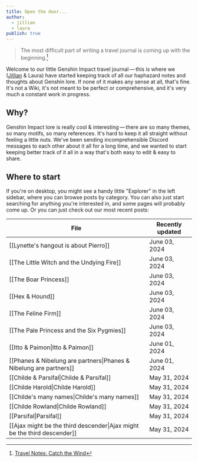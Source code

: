 ```yaml
---
title: Open the door...
author:
  - jillian
  - laura
publish: true
---
```


> The most difficult part of writing a travel journal is coming up with the beginning.[^1]

Welcome to our little Genshin Impact travel journal — this is where we ([Jillian](https://ooolong.netlify.app/) & Laura) have started keeping track of all our haphazard notes and thoughts about Genshin lore. If none of it makes any sense at all, that's fine. It's not a Wiki, it's not meant to be perfect or comprehensive, and it's very much a constant work in progress.
## Why?

Genshin Impact lore is really cool & interesting — there are so many themes, so many motifs, so many references. It's hard to keep it all straight without feeling a little nuts. We've been sending incomprehensible Discord messages to each other about it all for a long time, and we wanted to start keeping better track of it all in a way that's both easy to edit & easy to share.
## Where to start

If you're on desktop, you might see a handy little "Explorer" in the left sidebar, where you can browse posts by category. You can also just start searching for anything you're interested in, and some pages will probably come up. Or you can just check out our most recent posts:

| File                                                                     | Recently updated |
| ------------------------------------------------------------------------ | ---------------- |
| [[Lynette's hangout is about Pierro]]                                    | June 03, 2024    |
| [[The Little Witch and the Undying Fire]]                                | June 03, 2024    |
| [[The Boar Princess]]                                                    | June 03, 2024    |
| [[Hex & Hound]]                                                          | June 03, 2024    |
| [[The Feline Firm]]                                                      | June 03, 2024    |
| [[The Pale Princess and the Six Pygmies]]                                | June 03, 2024    |
| [[Itto & Paimon\|Itto & Paimon]]                                         | June 01, 2024    |
| [[Phanes & Nibelung are partners\|Phanes & Nibelung are partners]]       | June 01, 2024    |
| [[Childe & Parsifal\|Childe & Parsifal]]                                 | May 31, 2024     |
| [[Childe Harold\|Childe Harold]]                                         | May 31, 2024     |
| [[Childe's many names\|Childe's many names]]                             | May 31, 2024     |
| [[Childe Rowland\|Childe Rowland]]                                       | May 31, 2024     |
| [[Parsifal\|Parsifal]]                                                   | May 31, 2024     |
| [[Ajax might be the third descender\|Ajax might be the third descender]] | May 31, 2024     |


[^1]: [Travel Notes: Catch the Wind](https://genshin-impact.fandom.com/wiki/Travel_Notes:_Catch_the_Wind)
